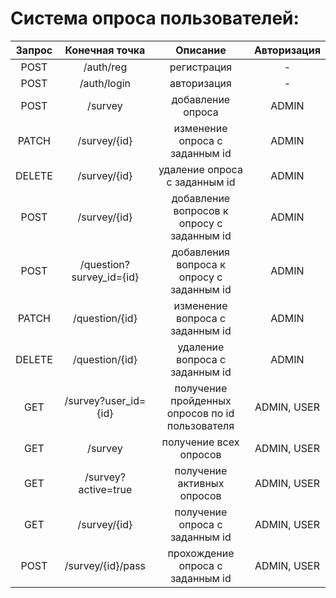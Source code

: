 # Система опроса пользователей:

| Запрос |      Конечная точка      |                    Описание                     | Авторизация |
|:------:|:------------------------:|:-----------------------------------------------:|:-----------:|
|  POST  |        /auth/reg         |                   регистрация                   |      -      |
|  POST  |       /auth/login        |                   авторизация                   |      -      |
|  POST  |         /survey          |                добавление опроса                |    ADMIN    |+
| PATCH  |       /survey/{id}       |         изменение опроса с заданным id          |    ADMIN    |+
| DELETE |       /survey/{id}       |          удаление опроса с заданным id          |    ADMIN    |+
|  POST  |       /survey/{id}       |   добавление вопросов к опросу с заданным id    |    ADMIN    |+
|  POST  | /question?survey_id={id} |    добавления вопроса к опросу с заданным id    |    ADMIN    |+
| PATCH  |      /question/{id}      |         изменение вопроса с заданным id         |    ADMIN    |
| DELETE |      /question/{id}      |         удаление вопроса с заданным id          |    ADMIN    |
|  GET   |   /survey?user_id={id}   | получение пройденных опросов по id пользователя | ADMIN, USER |+
|  GET   |         /survey          |             получение всех опросов              | ADMIN, USER |+
|  GET   |   /survey?active=true    |           получение активных опросов            | ADMIN, USER |+
|  GET   |       /survey/{id}       |         получение опроса с заданным id          | ADMIN, USER |+
|  POST  |    /survey/{id}/pass     |        прохождение опроса с заданным id         | ADMIN, USER |
